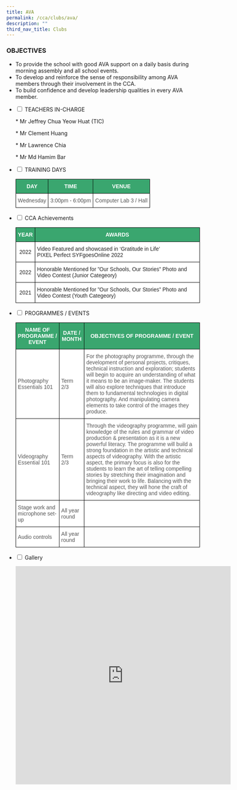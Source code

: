 ```yaml
---
title: AVA
permalink: /cca/clubs/ava/
description: ""
third_nav_title: Clubs
---
```

### OBJECTIVES

*   To provide the school with good AVA support on a daily basis during morning assembly and all school events.&nbsp;
*   To develop and reinforce the sense of responsibility among AVA members through their involvement in the CCA.&nbsp;
*   To build confidence and develop leadership qualities in every AVA member.  
    
<ul class="jekyllcodex_accordion">

<li><input type="checkbox" id="accordion1">
<label for="accordion1">TEACHERS IN-CHARGE</label><div>

<p>
*   Mr Jeffrey Chua Yeow Huat (TIC)  </p>
 <p>*   Mr Clement Huang </p>
 <p>*   Mr Lawrence Chia  </p> 
 <p>*   Mr Md Hamim Bar  </p>
    
</div></li>

<li><input type="checkbox" id="accordion2">
<label for="accordion2">TRAINING DAYS</label><div>
<p>

<style type="text/css">
.tg  {border-collapse:collapse;border-spacing:0;}
.tg td{border-color:black;border-style:solid;border-width:1px;font-family:Arial, sans-serif;font-size:14px;
  overflow:hidden;padding:10px 5px;word-break:normal;}
.tg th{border-color:black;border-style:solid;border-width:1px;font-family:Arial, sans-serif;font-size:14px;
  font-weight:normal;overflow:hidden;padding:10px 5px;word-break:normal;}
.tg .tg-k0s0{background-color:#3AA66F;color:#FFF;font-weight:bold;text-align:center;vertical-align:middle}
.tg .tg-mwz3{background-color:#FFF;color:#565656;text-align:left;vertical-align:middle}
</style>
<table class="tg">
<thead>
  <tr>
    <th class="tg-k0s0"><span style="color:#FFF;background-color:#3AA66F">DAY</span></th>
    <th class="tg-k0s0"><span style="color:#FFF;background-color:#3AA66F">TIME</span></th>
    <th class="tg-k0s0"><span style="color:#FFF;background-color:#3AA66F">VENUE</span></th>
  </tr>
</thead>
<tbody>
  <tr>
    <td class="tg-mwz3"><span style="color:#565656">Wednesday</span></td>
    <td class="tg-mwz3"><span style="color:#565656">3:00pm - 6:00pm</span></td>
    <td class="tg-mwz3"><span style="color:#565656">Computer Lab 3 / Hall</span></td>
  </tr>
</tbody>
</table></p>
</div></li>

<li><input type="checkbox" id="accordion3">
<label for="accordion3">CCA Achievements</label><div>
<p>

<style type="text/css">
.tg  {border-collapse:collapse;border-spacing:0;}
.tg td{border-color:black;border-style:solid;border-width:1px;font-family:Arial, sans-serif;font-size:14px;
  overflow:hidden;padding:10px 5px;word-break:normal;}
.tg th{border-color:black;border-style:solid;border-width:1px;font-family:Arial, sans-serif;font-size:14px;
  font-weight:normal;overflow:hidden;padding:10px 5px;word-break:normal;}
.tg .tg-k0s0{background-color:#3AA66F;color:#FFF;font-weight:bold;text-align:center;vertical-align:middle}
.tg .tg-a3j2{background-color:#FFF;color:#222;text-align:center;vertical-align:middle}
.tg .tg-tsok{background-color:#FFF;color:#222;text-align:left;vertical-align:top}
</style>
<table class="tg">
<thead>
  <tr>
    <th class="tg-k0s0"><span style="color:#FFF;background-color:#3AA66F">YEAR</span></th>
    <th class="tg-k0s0"><span style="color:#FFF;background-color:#3AA66F">AWARDS</span></th>
  </tr>
</thead>
<tbody>
	<tr>
    <td class="tg-a3j2"><span style="color:#222;background-color:#FFF">2022</span></td>
    <td class="tg-tsok"><span style="color:#222;background-color:#FFF">Video Featured and showcased in ‘Gratitude in Life’ <br>PIXEL Perfect SYFgoesOnline 2022</span></td>
  </tr>
	<tr>
    <td class="tg-a3j2"><span style="color:#222;background-color:#FFF">2022</span></td>
    <td class="tg-tsok"><span style="color:#222;background-color:#FFF">Honorable Mentioned for ”Our Schools, Our Stories” Photo and Video Contest (Junior Categeory)</span></td>
  </tr>
  <tr>
    <td class="tg-a3j2"><span style="color:#222;background-color:#FFF">2021</span></td>
    <td class="tg-tsok"><span style="color:#222;background-color:#FFF">Honorable Mentioned for ”Our Schools, Our Stories” Photo and Video Contest (Youth Categeory)</span></td>
  </tr>
</tbody>
</table></p>
</div></li>

<li><input type="checkbox" id="accordion4">
<label for="accordion4">PROGRAMMES / EVENTS</label><div>
<p>
<style type="text/css">
.tg  {border-collapse:collapse;border-spacing:0;}
.tg td{border-color:black;border-style:solid;border-width:1px;font-family:Arial, sans-serif;font-size:14px;
  overflow:hidden;padding:10px 5px;word-break:normal;}
.tg th{border-color:black;border-style:solid;border-width:1px;font-family:Arial, sans-serif;font-size:14px;
  font-weight:normal;overflow:hidden;padding:10px 5px;word-break:normal;}
.tg .tg-k0s0{background-color:#3AA66F;color:#FFF;font-weight:bold;text-align:center;vertical-align:middle}
.tg .tg-mwz3{background-color:#FFF;color:#565656;text-align:left;vertical-align:middle}
.tg .tg-njgx{background-color:#FFF;color:#565656;text-align:left;vertical-align:top}
.tg .tg-0lax{text-align:left;vertical-align:top}
</style>
<table class="tg">
<thead>
  <tr>
    <th class="tg-k0s0"><span style="color:#FFF;background-color:#3AA66F">NAME OF PROGRAMME / EVENT</span></th>
    <th class="tg-k0s0"><span style="color:#FFF;background-color:#3AA66F">DATE / MONTH</span></th>
    <th class="tg-k0s0"><span style="color:#FFF;background-color:#3AA66F">OBJECTIVES OF PROGRAMME / EVENT</span></th>
  </tr>
</thead>
<tbody>
  <tr>
    <td class="tg-mwz3"><span style="color:#565656">Photography Essentials 101 </span></td>
    <td class="tg-mwz3"><span style="color:#565656">Term 2/3</span></td>
    <td class="tg-mwz3"><span style="color:#565656">For the photography programme, through the development of personal projects, critiques, technical instruction and exploration; students will begin to acquire an understanding of what it means to be an image-maker.  The students will also explore techniques that introduce them to fundamental technologies in digital photography.  And manipulating camera elements to take control of the images they produce.</span> <br></td>
  </tr>
  <tr>
    <td class="tg-mwz3"><span style="color:#565656">Videography Essential 101</span></td>
    <td class="tg-mwz3"><span style="color:#565656">Term 2/3</span></td>
    <td class="tg-njgx"><span style="color:#565656">Through the videography programme, will gain knowledge of the rules and grammar of video production &amp; presentation as it is a new powerful literacy. The programme will build a strong foundation in the artistic and technical aspects of videography. With the artistic aspect, the primary focus is also for the students to learn the art of telling compelling stories by stretching their imagination and bringing their work to life.  Balancing with the technical aspect, they will hone the craft of videography like directing and video editing.</span><br></td>
  </tr>
  <tr>
    <td class="tg-mwz3"><span style="color:#565656">Stage work and microphone set-up</span></td>
    <td class="tg-mwz3"><span style="color:#565656">All year round</span></td>
    <td class="tg-mwz3"></td>
  </tr>
  <tr>
    <td class="tg-mwz3"><span style="color:#565656">Audio controls</span></td>
    <td class="tg-mwz3"><span style="color:#565656">All year round</span></td>
    <td class="tg-0lax"></td>
  </tr>
</tbody>
</table></p>
</div></li>

<li><input type="checkbox" id="accordion5">
<label for="accordion5">Gallery</label><div>
<p>
<iframe allowfullscreen="true" height="569" width="560" frameborder="0" src="https://docs.google.com/presentation/d/e/2PACX-1vTyaTCLRRgfGU0Ug0nADrxdVB_4nHQBkUQC9F5z1XbcFtgSJtJ2fQg2w6kC71aUOeYhYEkNKV21KDwP/embed?start=true&amp;loop=true&amp;delayms=3000"></iframe>

</p>
</div></li>

</ul>
